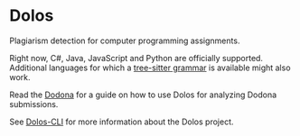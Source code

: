 # Dolos

Plagiarism detection for computer programming assignments.

Right now, C#, Java, JavaScript and Python are officially supported. Additional languages for which a [tree-sitter grammar](https://yarnpkg.com/en/packages?q=tree-sitter-) is available might also work.

Read the [Dodona](./Dodona.md) for a guide on how to use Dolos for analyzing Dodona submissions.

See [Dolos-CLI](./cli) for more information about the Dolos project.

